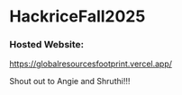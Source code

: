 # HackriceFall2025

### Hosted Website:
https://globalresourcesfootprint.vercel.app/

Shout out to Angie and Shruthi!!!
